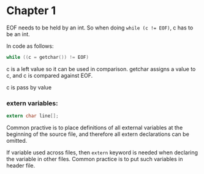 # Chapter 1

EOF needs to be held by an int. So when doing ``while (c != EOF)``, c has to be an int.

In code as follows:
```C
while ((c = getchar()) != EOF)
```
c is a left value so it can be used in comparison. getchar assigns a value to c, and c is compared against EOF.


c is pass by value

### extern variables:
```C
extern char line[];
```
Common practive is to place definitions of all external variables at the beginning of the source file, and therefore all extern declarations can be omitted.

If variable used across files, then ``extern`` keyword is needed when declaring the variable in other files. Common practice is to put such variables in header file.
